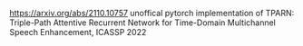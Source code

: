 https://arxiv.org/abs/2110.10757
unoffical pytorch implementation of TPARN: Triple-Path Attentive Recurrent Network for Time-Domain Multichannel Speech Enhancement, ICASSP 2022
